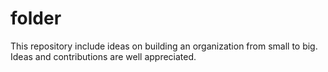 # folder
This repository include ideas on building an organization from small to big. Ideas and contributions are well appreciated.
